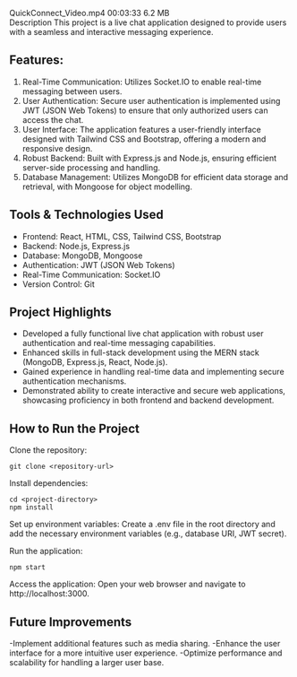 QuickConnect_Video.mp4		00:03:33	6.2 MB	
Description
This project is a live chat application designed to provide users with a seamless and interactive messaging experience.

## Features:
1. Real-Time Communication: Utilizes Socket.IO to enable real-time messaging between users.
2. User Authentication: Secure user authentication is implemented using JWT (JSON Web Tokens) to ensure that only authorized users can access the chat.
3. User Interface: The application features a user-friendly interface designed with Tailwind CSS and Bootstrap, offering a modern and responsive design.
4. Robust Backend: Built with Express.js and Node.js, ensuring efficient server-side processing and handling.
5. Database Management: Utilizes MongoDB for efficient data storage and retrieval, with Mongoose for object modelling.
## Tools & Technologies Used
- Frontend: React, HTML, CSS, Tailwind CSS, Bootstrap
- Backend: Node.js, Express.js
- Database: MongoDB, Mongoose
- Authentication: JWT (JSON Web Tokens)
- Real-Time Communication: Socket.IO
- Version Control: Git
## Project Highlights
- Developed a fully functional live chat application with robust user authentication and real-time messaging capabilities.
- Enhanced skills in full-stack development using the MERN stack (MongoDB, Express.js, React, Node.js).
- Gained experience in handling real-time data and implementing secure authentication mechanisms.
- Demonstrated ability to create interactive and secure web applications, showcasing proficiency in both frontend and backend development.
## How to Run the Project

Clone the repository:
```
git clone <repository-url>
```

Install dependencies:
```
cd <project-directory>
npm install
```

Set up environment variables: Create a .env file in the root directory and add the necessary environment variables (e.g., database URI, JWT secret).

Run the application:
```
npm start
```
Access the application: Open your web browser and navigate to http://localhost:3000.

## Future Improvements
-Implement additional features such as media sharing.
-Enhance the user interface for a more intuitive user experience.
-Optimize performance and scalability for handling a larger user base.
